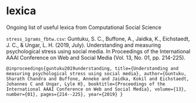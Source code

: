 # lexica
Ongoing list of useful lexica from Computational Social Science

`stress_1grams_fbtw.csv`: Guntuku, S. C., Buffone, A., Jaidka, K., Eichstaedt, J. C., & Ungar, L. H. (2019, July). Understanding and measuring psychological stress using social media. In Proceedings of the International AAAI Conference on Web and Social Media (Vol. 13, No. 01, pp. 214-225).

`
@inproceedings{guntuku2019understanding,
  title={Understanding and measuring psychological stress using social media},
  author={Guntuku, Sharath Chandra and Buffone, Anneke and Jaidka, Kokil and Eichstaedt, Johannes C and Ungar, Lyle H},
  booktitle={Proceedings of the International AAAI Conference on Web and Social Media},
  volume={13},
  number={01},
  pages={214--225},
  year={2019}
}
`
